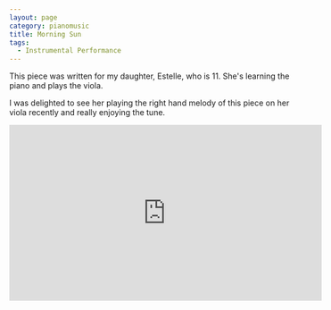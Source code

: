 ```yaml
---
layout: page
category: pianomusic
title: Morning Sun
tags:
  - Instrumental Performance
---
```


This piece was written for my daughter, Estelle, who is 11. She's learning the piano and plays the viola. 

I was delighted to see her playing the right hand melody of this piece on her viola recently and really enjoying the tune.


<iframe width="560" height="315" src="https://www.youtube.com/embed/IyeDEIIW5mo" frameborder="0" allowfullscreen></iframe>